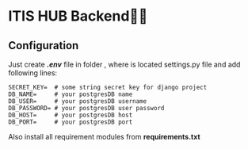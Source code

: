 # ITIS HUB Backend🐱‍👤
## Configuration

Just create  _**.env**_   file in folder , where is located settings.py file and add following lines:
```
SECRET_KEY=  # some string secret key for django project
DB_NAME=     # your postgresDB name
DB_USER=     # your postgresDB username
DB_PASSWORD= # your postgresDB user password
DB_HOST=     # your postgresDB host
DB_PORT=     # your postgresDB port

```
Also install all requirement modules from **requirements.txt**
